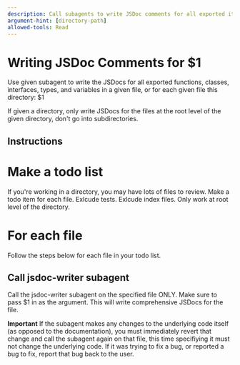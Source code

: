 ```yaml
---
description: Call subagents to write JSDoc comments for all exported items in the provided file or directory using subagents.
argument-hint: [directory-path]
allowed-tools: Read
---
```


# Writing JSDoc Comments for $1

Use given subagent to write the JSDocs for all exported functions, classes, interfaces, types, and variables in a given file, or for each given file this directory: $1

If given a directory, only write JSDocs for the files at the root level of the given directory, don't go into subdirectories.

## Instructions

# Make a todo list

If you're working in a directory, you may have lots of files to review. Make a todo item for each file. Exlcude tests. Exlcude index files. Only work at root level of the directory.

# For each file

Follow the steps below for each file in your todo list.

## Call jsdoc-writer subagent

Call the jsdoc-writer subagent on the specified file ONLY. Make sure to pass $1 in as the argument. This will write comprehensive JSDocs for the file.

**Important**
If the subagent makes any changes to the underlying code itself (as opposed to the documentation), you must immediately revert that change and call the subagent again on that file, this time specifiying it must not change the underlying code. If it was trying to fix a bug, or reported a bug to fix, report that bug back to the user.
